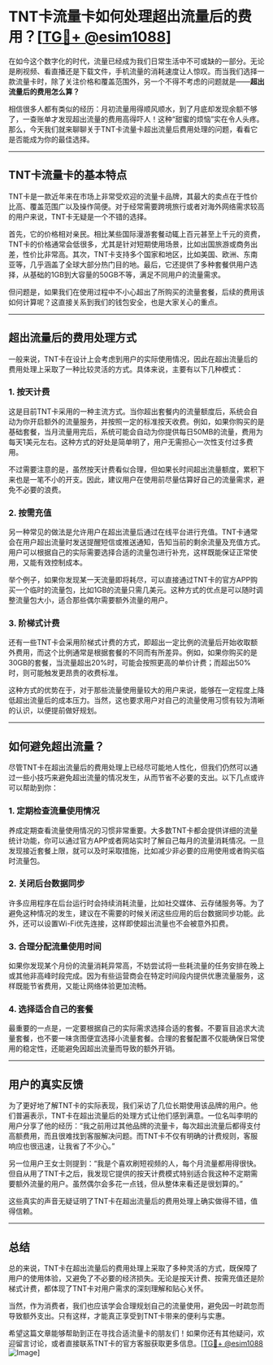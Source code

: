 # TNT卡流量卡如何处理超出流量后的费用？[[TG💪+ @esim1088](https://t.me/s/esim1088)]

在如今这个数字化的时代，流量已经成为我们日常生活中不可或缺的一部分。无论是刷视频、看直播还是下载文件，手机流量的消耗速度让人惊叹。而当我们选择一款流量卡时，除了关注价格和覆盖范围外，另一个不得不考虑的问题就是——**超出流量后的费用怎么算？**

相信很多人都有类似的经历：月初流量用得顺风顺水，到了月底却发现余额不够了，一查账单才发现超出流量的费用高得吓人！这种“甜蜜的烦恼”实在令人头疼。那么，今天我们就来聊聊关于TNT卡流量卡超出流量后费用处理的问题，看看它是否能成为你的最佳选择。

---

## TNT卡流量卡的基本特点

TNT卡是一款近年来在市场上非常受欢迎的流量卡品牌，其最大的卖点在于性价比高、覆盖范围广以及操作简便。对于经常需要跨境旅行或者对海外网络需求较高的用户来说，TNT卡无疑是一个不错的选择。

首先，它的价格相对亲民。相比某些国际漫游套餐动辄上百元甚至上千元的资费，TNT卡的价格通常会低很多，尤其是针对短期使用场景，比如出国旅游或商务出差，性价比非常高。其次，TNT卡支持多个国家和地区，比如美国、欧洲、东南亚等，几乎涵盖了全球大部分热门目的地。最后，它还提供了多种套餐供用户选择，从基础的1GB到大容量的50GB不等，满足不同用户的流量需求。

但问题是，如果我们在使用过程中不小心超出了所购买的流量套餐，后续的费用该如何计算呢？这直接关系到我们的钱包安全，也是大家关心的重点。

---

## 超出流量后的费用处理方式

一般来说，TNT卡在设计上会考虑到用户的实际使用情况，因此在超出流量后的费用处理上采取了一种比较灵活的方式。具体来说，主要有以下几种模式：

### 1. **按天计费**
这是目前TNT卡采用的一种主流方式。当你超出套餐内的流量额度后，系统会自动为你开启额外的流量服务，并按照一定的标准按天收费。例如，如果你购买的是基础套餐，当月流量用完后，系统可能会自动为你提供每日50MB的流量，费用为每天1美元左右。这种方式的好处是简单明了，用户无需担心一次性支付过多费用。

不过需要注意的是，虽然按天计费看似合理，但如果长时间超出流量额度，累积下来也是一笔不小的开支。因此，建议用户在使用前尽量估算好自己的流量需求，避免不必要的浪费。

### 2. **按需充值**
另一种常见的做法是允许用户在超出流量后通过在线平台进行充值。TNT卡通常会在用户超出流量时发送提醒短信或推送通知，告知当前的剩余流量及充值方式。用户可以根据自己的实际需要选择合适的流量包进行补充，这样既能保证正常使用，又能有效控制成本。

举个例子，如果你发现某一天流量即将耗尽，可以直接通过TNT卡的官方APP购买一个临时的流量包，比如1GB的流量只需几美元。这种方式的优点是可以随时调整流量包大小，适合那些偶尔需要额外流量的用户。

### 3. **阶梯式计费**
还有一些TNT卡会采用阶梯式计费的方式，即超出一定比例的流量后开始收取额外费用，而这个比例通常是根据套餐的不同而有所差异。例如，如果你购买的是30GB的套餐，当流量超出20%时，可能会按照更高的单价计费；而超出50%时，则可能触发更昂贵的收费标准。

这种方式的优势在于，对于那些流量使用量较大的用户来说，能够在一定程度上降低超出流量后的成本压力。当然，这也要求用户对自己的流量使用习惯有较为清晰的认识，以便提前做好规划。

---

## 如何避免超出流量？

尽管TNT卡在超出流量后的费用处理上已经尽可能地人性化，但我们仍然可以通过一些小技巧来避免超出流量的情况发生，从而节省不必要的支出。以下几点或许可以帮助到你：

### 1. **定期检查流量使用情况**
养成定期查看流量使用情况的习惯非常重要。大多数TNT卡都会提供详细的流量统计功能，你可以通过官方APP或者网站实时了解自己每月的流量消耗情况。一旦发现接近套餐上限，就可以及时采取措施，比如减少非必要的应用使用或者购买临时流量包。

### 2. **关闭后台数据同步**
许多应用程序在后台运行时会持续消耗流量，比如社交媒体、云存储服务等。为了避免这种情况的发生，建议在不需要的时候关闭这些应用的后台数据同步功能。此外，还可以设置Wi-Fi优先连接，这样即使超出流量也不会被意外扣费。

### 3. **合理分配流量使用时间**
如果你发现某个月份的流量消耗异常高，不妨尝试将一些耗流量的任务安排在晚上或其他非高峰时段完成。因为有些运营商会在特定时间段内提供优惠流量服务，这样既能节省费用，又能让网络体验更加流畅。

### 4. **选择适合自己的套餐**
最重要的一点是，一定要根据自己的实际需求选择合适的套餐。不要盲目追求大流量套餐，也不要一味贪图便宜选择小流量套餐。合理的套餐配置不仅能确保日常使用的稳定性，还能避免因超出流量而导致的额外开销。

---

## 用户的真实反馈

为了更好地了解TNT卡的实际表现，我们采访了几位长期使用该品牌的用户。他们普遍表示，TNT卡在超出流量后的处理方式让他们感到满意。一位名叫李明的用户分享了他的经历：“我之前用过其他品牌的流量卡，每次超出流量后都得支付高额费用，而且很难找到客服解决问题。而TNT卡不仅有明确的计费规则，客服响应也很迅速，让我省了不少心。”

另一位用户王女士则提到：“我是个喜欢刷短视频的人，每个月流量都用得很快。但自从用了TNT卡之后，我发现它提供的按天计费模式特别适合我这种不定期需要额外流量的用户。虽然偶尔会多花一点钱，但从整体来看还是很划算的。”

这些真实的声音无疑证明了TNT卡在超出流量后的费用处理上确实做得不错，值得信赖。

---

## 总结

总的来说，TNT卡在超出流量后的费用处理上采取了多种灵活的方式，既保障了用户的使用体验，又避免了不必要的经济损失。无论是按天计费、按需充值还是阶梯式计费，都体现了TNT卡对用户需求的深刻理解和贴心关怀。

当然，作为消费者，我们也应该学会合理规划自己的流量使用，避免因一时疏忽而导致额外支出。只有这样，才能真正享受到TNT卡带来的便利与实惠。

希望这篇文章能够帮助到正在寻找合适流量卡的朋友们！如果你还有其他疑问，欢迎留言讨论，或者直接联系TNT卡的官方客服获取更多信息。[[TG💪+ @esim1088](https://t.me/s/esim1088) ![Image](https://i.postimg.cc/4NQfJmqS/Snipaste-2025-05-13-00-14-12.png)]